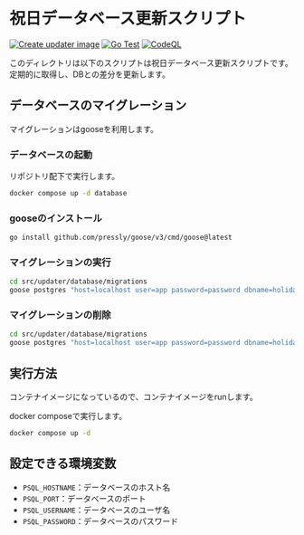 # 祝日データベース更新スクリプト

[![Create updater image](https://github.com/kynmh69/go-ja-holidays/actions/workflows/docker-publish-updater.yml/badge.svg)](https://github.com/kynmh69/go-ja-holidays/actions/workflows/docker-publish-updater.yml) [![Go Test](https://github.com/kynmh69/go-ja-holidays/actions/workflows/go.yml/badge.svg)](https://github.com/kynmh69/go-ja-holidays/actions/workflows/go.yml) [![CodeQL](https://github.com/kynmh69/go-ja-holidays/actions/workflows/codeql.yml/badge.svg)](https://github.com/kynmh69/go-ja-holidays/actions/workflows/codeql.yml)

このディレクトリは以下のスクリプトは祝日データベース更新スクリプトです。
定期的に取得し、DBとの差分を更新します。

## データベースのマイグレーション

マイグレーションはgooseを利用します。

### データベースの起動

リポジトリ配下で実行します。

```bash
docker compose up -d database 
```

### gooseのインストール

```bash
go install github.com/pressly/goose/v3/cmd/goose@latest
```

### マイグレーションの実行

```bash
cd src/updater/database/migrations
goose postgres "host=localhost user=app password=password dbname=holidays sslmode=disable" up
```

### マイグレーションの削除

```bash
cd src/updater/database/migrations
goose postgres "host=localhost user=app password=password dbname=holidays sslmode=disable" down
```

## 実行方法

コンテナイメージになっているので、コンテナイメージをrunします。

docker composeで実行します。

```bash
docker compose up -d
```

## 設定できる環境変数

- `PSQL_HOSTNAME`：データベースのホスト名
- `PSQL_PORT`：データベースのポート
- `PSQL_USERNAME`：データベースのユーザ名
- `PSQL_PASSWORD`：データベースのパスワード
